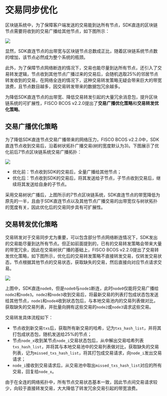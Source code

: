 # 交易同步优化

区块链系统中，为了保障客户端发送的交易能到达所有节点，SDK直连的区块链节点需要将收到的交易广播给其他节点，如下图所示：

![](../../../images/sync/txs_sync.png)

显然，SDK直连节点的出带宽与区块链节点总数成正比，随着区块链系统节点数的增加，该节点必然成为整个系统的瓶颈。

此外，为了保障节点网络断连的情况下，交易也能尽量到达所有节点，还引入了交易转发逻辑，节点收到其他节点广播过来的交易后，会随机选取25%的邻居节点转发收到的交易，在网络全连的情况下，这种交易转发策略无疑会带来巨大的带宽浪费，且节点数目越多，因交易转发带来的数据包冗余越多。

为降低SDK直连节点的出带宽、降低交易转发引起的大量冗余消息包，提升区块链系统的可扩展性，FISCO BCOS v2.2.0提出了**交易广播优化策略**和**交易转发优化策略**。


## 交易广播优化策略

为了降低SDK直连节点交易广播带来的网络压力，FISCO BCOS v2.2.0中，SDK直连节点收到交易后，沿着树状拓扑广播交易(树的宽度默认为3)。下图展示了优化前后7节点区块链系统交易广播拓扑：

![](../../../images/sync/txs_broadcast_optimize.png)

- 优化前：节点收到SDK的交易后，全量广播给其他节点；
- 优化后：节点收到SDK的交易后，将其发送给子节点，子节点收到交易后，继续将其发送给自身的子节点。

采用交易树状广播后，上图所示的7节点区块链系统，SDK直连节点的带宽降低为原先的一半，且由于SDK直连节点以及其他节点广播交易的出带宽仅与树状拓扑的宽度有关，因此优化后的交易同步具有可扩展性。


## 交易转发优化策略

交易转发对于交易同步尤为重要，可以包含部分节点网络断连情况下，SDK发出的交易能尽量到达所有节点。但正如前面提到的，已有的交易转发策略会带来大量的带宽冗余，因此在交易树状广播的基础上，FISCO BCOS v2.2.0提出了交易转发优化策略，如下图所示，优化后的交易转发策略不直接转发交易，仅转发交易状态，节点根据其他节点的交易状态，获取缺失的交易，然后直接向对应节点请求交易。

![](../../../images/sync/txs_status.png)

上图中，SDK直连`node0`，但是`node0`与`node1`断连，此时`node0`仅能将交易广播给`node2`和`node3`。`node2`和`node3`收到交易后，将最新交易的列表打包成状态包发送给其他节点，`node1`和`node4`收到状态包后，与本地交易池内的交易列表做对比，获取缺失的交易列表，并批量向拥有这些交易的`node2`或`node3`请求这些交易。

交易转发具体流程如下：

- 节点收到新交易`txs`后，获取所有新交易的哈希，记为`txs_hash_list`，并将其打包成状态包，随机发送给25%的节点；
- 节点`node_x`收到某节点`node_i`交易状态包后，从中解出交易哈希列表`txs_hash_list`，并将其与本地交易池中的交易列表做对比，获取缺失的交易列表，记为`missed_txs_hash_list`，将其打包成交易请求，向`node_i`发出交易请求；
- `node_i`接收到交易请求后，从交易池中取出`missed_txs_hash_list`对应的所有交易，回复给`node_x`。

由于在全连的网络拓扑中，所有节点交易状态基本一致，因此节点间交易请求较少，向较于直接转发交易，大大降低了转发冗余交易引起的带宽浪费。

